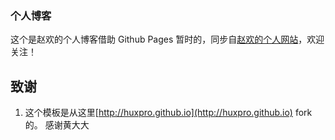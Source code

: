 ### 个人博客

这个是赵欢的个人博客借助 Github Pages 暂时的，同步自[赵欢的个人网站](http://eggcake.cn)，欢迎关注！


## 致谢

1. 这个模板是从这里[http://huxpro.github.io](http://huxpro.github.io)  fork 的。 感谢黄大大
